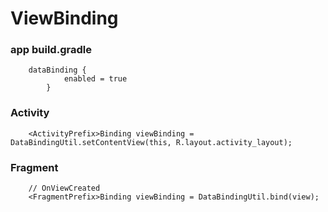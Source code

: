 # ViewBinding

### app build.gradle
```
    dataBinding {
            enabled = true
        }
```

### Activity
```
    <ActivityPrefix>Binding viewBinding = DataBindingUtil.setContentView(this, R.layout.activity_layout);
```

### Fragment
```
    // OnViewCreated
    <FragmentPrefix>Binding viewBinding = DataBindingUtil.bind(view);
```